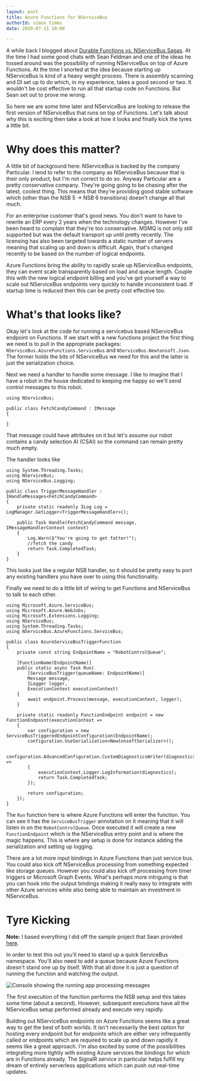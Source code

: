 ```yaml
---
layout: post
title: Azure Functions for NServiceBus
authorId: simon_timms
date: 2020-07-11 10:00

---
```


A while back I blogged about [Durable Functions vs. NServiceBus Sagas](/2019/02/14/2019-02-14-durablefunctions_sagas/). At the time I had some good chats with Sean Feldman and one of the ideas he tossed around was the possibility of running NServiceBus on top of Azure Functions. At the time I snorted at the idea because starting up NServiceBus is kind of a heavy weight process. There is assembly scanning and DI set up to do which, in my experience, takes a good second or two. It wouldn't be cost effective to run all that startup code on Functions. But Sean set out to prove me wrong. 

<!--more-->

So here we are some time later and NServiceBus are looking to release the first version of NServiceBus that runs on top of Functions. Let's talk about why this is exciting then take a look at how it looks and finally kick the tyres a little bit. 

# Why does this matter?

A little bit of background here: NServiceBus is backed by the company Particular. I tend to refer to the company as NServiceBus because that is their only product, but I'm not correct to do so. Anyway Particular are a pretty conservative company. They're going going to be chasing after the latest, coolest thing. This means that they're providing good stable software which (other than the NSB 5 -> NSB 6 transitions) doesn't change all that much. 

For an enterprise customer that's good news. You don't want to have to rewrite an ERP every 2 years when the technology changes. However I've been heard to complain that they're too conservative. MSMQ is not only still supported but was the default transport up until pretty recently. The licensing has also been targeted towards a static number of servers meaning that scaling up and down is difficult. Again, that's changed recently to be based on the number of logical endpoints. 

Azure Functions bring the ability to rapidly scale up NServiceBus endpoints, they can event scale transparently based on load and queue length. Couple this with the new logical endpoint billing and you've got yourself a way to scale out NServiceBus endpoints very quickly to handle inconsistent load. If startup time is reduced then this can be pretty cost effective too. 

# What's that looks like?

Okay let's look at the code for running a servicebus based NServiceBus endpoint on Functions. If we start with a new functions project the first thing we need is to pull in the appropriate packages: `NServiceBus.AzureFunctions.ServiceBus` and `NServiceBus.Newtonsoft.Json`. The former holds the bits of NServiceBus we need for this and the latter is just the serialization choice. 

Next we need a handler to handle some message. I like to imagine that I have a robot in the house dedicated to keeping me happy so we'll send control messages to this robot. 

```
using NServiceBus;

public class FetchCandyCommand : IMessage
{
    
}
```

That message could have attributes on it but let's assume our robot contains a candy selection AI (CSAI) so the command can remain pretty much empty.

The handler looks like 

```
using System.Threading.Tasks;
using NServiceBus;
using NServiceBus.Logging;

public class TriggerMessageHandler : IHandleMessages<FetchCandyCommand>
{
    private static readonly ILog Log = LogManager.GetLogger<TriggerMessageHandler>();

    public Task Handle(FetchCandyCommand message, IMessageHandlerContext context)
    {
        Log.Warn($"You're going to get fatter!");
        //fetch the candy
        return Task.CompletedTask;
    }
}
```

This looks just like a regular NSB handler, so it should be pretty easy to port any existing handlers you have over to using this functionality. 

Finally we need to do a little bit of wiring to get Functions and NServiceBus to talk to each other.

```
using Microsoft.Azure.ServiceBus;
using Microsoft.Azure.WebJobs;
using Microsoft.Extensions.Logging;
using NServiceBus;
using System.Threading.Tasks;
using NServiceBus.AzureFunctions.ServiceBus;

public class AzureServiceBusTriggerFunction
{
    private const string EndpointName = "RobotControlQueue";

    [FunctionName(EndpointName)]
    public static async Task Run(
        [ServiceBusTrigger(queueName: EndpointName)]
        Message message,
        ILogger logger,
        ExecutionContext executionContext)
    {
        await endpoint.Process(message, executionContext, logger);
    }

    private static readonly FunctionEndpoint endpoint = new FunctionEndpoint(executionContext =>
    {
        var configuration = new ServiceBusTriggeredEndpointConfiguration(EndpointName);
        configuration.UseSerialization<NewtonsoftSerializer>();

        configuration.AdvancedConfiguration.CustomDiagnosticsWriter(diagnostics =>
        {
            executionContext.Logger.LogInformation(diagnostics);
            return Task.CompletedTask;
        });

        return configuration;
    });
}
```

The `Run` function here is where Azure Functions will enter the function. You can see it has the `ServiceBusTrigger` annotation on it meaning that it will listen in on the `RobotControlQueue`. Once executed it will create a new `FunctionEndpoint` which is the NServiceBus entry point and is where the magic happens. This is where any setup is done for instance adding the serialization and setting up logging. 

There are a lot more input bindings in Azure Functions than just service bus. You could also kick off NServiceBus processing from something expected like storage queues. However you could also kick off processing from timer triggers or Microsoft Graph Events. What's perhaps more intriguing is that you can hook into the output bindings making it really easy to integrate with other Azure services while also being able to maintain an investment in NServiceBus. 

# Tyre Kicking

**Note:** I based everything I did off the sample project that Sean provided [here](https://docs.particular.net/samples/azure/functions/service-bus/).

In order to test this out you'll need to stand up a quick ServiceBus namespace. You'll also need to add a queue because Azure Functions doesn't stand one up by itself. With that all done it is just a question of running the function and watching the output. 

![Console showing the running app processing messages](/images/nsbfunctions/console.png)

The first execution of the function performs the NSB setup and this takes some time (about a second). However, subsequent executions have all the NServiceBus setup performed already and execute very rapidly. 

Building out NServiceBus endpoints on Azure Functions seems like a great way to get the best of both worlds. It isn't necessarily the best option for hosting every endpoint but for endpoints which are either very infrequently called or endpoints which are required to scale up and down rapidly it seems like a great approach. I'm also excited by some of the possibilities integrating more tightly with existing Azure services the bindings for which are in Functions already. The SignalR service in particular helps fulfill my dream of entirely serverless applications which can push out real-time updates. 
